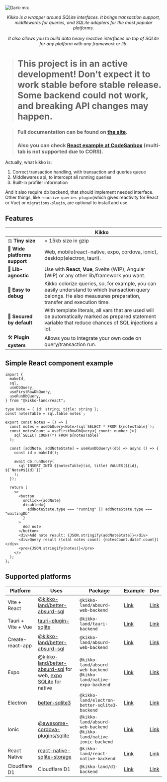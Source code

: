<p align="center">
  
![Dark-mix](https://user-images.githubusercontent.com/7958527/184724299-1ca49493-c35d-4ad7-82e7-c4375e07086f.svg)

<p align="center">
  <i>Kikko is a wrapper around SQLite interfaces. It brings transaction support, middlewares for queries, and SQLite adapters for the most popular platforms. <br> <br> It also allows you to build data heavy reactive interfaces on top of SQLite for any platform with any framework or lib.</i>
</p>
</p>

> # This project is in an active development! Don't expect it to work stable before stable release. Some backend could not work, and breaking API changes may happen.

> ### Full documentation can be found on [the site](https://kikko-doc.netlify.app/).
>
> ### Also you can check [React example at CodeSanbox](https://codesandbox.io/s/react-trong-example-q0e9iu) (multi-tab is not supported due to CORS).

Actually, what kikko is:

1. Correct transaction handling, with transaction and queries queue
2. Middlewares api, to intercept all running queries
3. Built-in profiler information

And it also require db backend, that should implement needed interface. Other things, like `reactive-queries-plugin`(which gives reactivity for React or Vue) or `migrations-plugin`, are optional to install and use.

## Features

|                               | Kikko                                                                                                                                                              |
| ----------------------------- | ------------------------------------------------------------------------------------------------------------------------------------------------------------------ |
| ⚖️ **Tiny size**              | < 15kb size in gzip                                                                                                                                                |
| 📱 **Wide platforms support** | Web, mobile(react-native, expo, cordova, ionic), desktop(electron, tauri).                                                                                         |
| 🧰 **Lib-agnostic**           | Use with **React**, **Vue**, Svelte (WIP), Angular (WIP) or any other lib/framework you want.                                                                      |
| 🐛 **Easy to debug**          | Kikko colorize queries, so, for example, you can easily understand to which transaction query belongs. He also meausures preparation, transfer and execution time. |
| 🔐 **Secured by default**     | With template literals, all vars that are used will be automatically marked as prepared statement variable that reduce chances of SQL injections a lot.            |
| 🛠 **Plugin system**           | Allows you to integrate your own code on query/transaction run.                                                                                                    |

## Simple React component example

```tsx
import {
  makeId,
  sql,
  useDbQuery,
  useFirstRowDbQuery,
  useRunDbQuery,
} from "@kikko-land/react";

type Note = { id: string; title: string };
const notesTable = sql.table`notes`;

export const Notes = () => {
  const notes = useDbQuery<Note>(sql`SELECT * FROM ${notesTable}`);
  const notesCount = useFirstRowDbQuery<{ count: number }>(
    sql`SELECT COUNT(*) FROM ${notesTable}`
  );

  const [addNote, addNoteState] = useRunDbQuery((db) => async () => {
    const id = makeId();

    await db.runQuery(
      sql`INSERT INTO ${notesTable}(id, title) VALUES(${id}, ${`Note#${id}`})`
    );
  });

  return (
    <>
      <button
        onClick={addNote}
        disabled={
          addNoteState.type === "running" || addNoteState.type === "waitingDb"
        }
      >
        Add note
      </button>
      <div>Add note result: {JSON.stringify(addNoteState)}</div>
      <div>Query result (total notes count: {notesCount.data?.count})</div>
      <pre>{JSON.stringify(notes)}</pre>
    </>
  );
};
```

## Supported platforms

| Platform           | Uses                                                                                                                                                                  | Package                                                                 | Example                                                                           | Doc                                                                                              |
| ------------------ | --------------------------------------------------------------------------------------------------------------------------------------------------------------------- | ----------------------------------------------------------------------- | --------------------------------------------------------------------------------- | ------------------------------------------------------------------------------------------------ |
| Vite + React       | [@kikko-land/better-absurd-sql](https://github.com/kikko-land/better-absurd-sql)                                                                                      | `@kikko-land/absurd-web-backend`                                        | [Link](https://github.com/kikko-land/kikko/tree/main/packages/vite-react-example) | [Link](https://kikko-doc.netlify.app/backends/web#configuration-and-usage-with-vite)             |
| Tauri + Vite + Vue | [tauri-plugin-sqlite](https://github.com/lzdyes/tauri-plugin-sqlite)                                                                                                  | `@kikko-land/tauri-backend`                                             | [Link](https://github.com/kikko-land/kikko-tauri-vue)                             | [Link](https://kikko-doc.netlify.app/backends/tauri)                                             |
| Create-react-app   | [@kikko-land/better-absurd-sql](https://github.com/kikko-land/better-absurd-sql)                                                                                      | `@kikko-land/absurd-web-backend`                                        | [Link](https://github.com/kikko-land/kikko-cra-example)                           | [Link](https://kikko-doc.netlify.app/backends/web#configuration-and-usage-with-create-react-app) |
| Expo               | [@kikko-land/better-absurd-sql](https://github.com/kikko-land/better-absurd-sql) for web, [expo SQLite](https://docs.expo.dev/versions/latest/sdk/sqlite/) for native | `@kikko-land/absurd-web-backend`<br/>`@kikko-land/native-expo-backend`  | [Link](https://github.com/kikko-land/kikko-expo-example)                          | [Link](https://kikko-doc.netlify.app/backends/expo)                                              |
| Electron           | [better-sqlite3](https://github.com/WiseLibs/better-sqlite3)                                                                                                          | `@kikko-land/electron-better-sqlite3-backend`                           | [Link](https://github.com/kikko-land/kikko-electron-better-sqlite3-example)       | [Link](https://kikko-doc.netlify.app/backends/electron)                                          |
| Ionic              | [@awesome-cordova-plugins/sqlite](https://www.npmjs.com/package/@awesome-cordova-plugins/sqlite)                                                                      | `@kikko-land/absurd-web-backend`<br/>`@kikko-land/native-ionic-backend` | [Link](https://github.com/kikko-land/kikko-ionic-example)                         | [Link](https://kikko-doc.netlify.app/backends/ionic)                                             |
| React Native       | [react-native-sqlite-storage](https://github.com/andpor/react-native-sqlite-storage)                                                                                  | `@kikko-land/react-native-backend`                                      | [Link](https://github.com/kikko-land/kikko-react-native-example)                  | [Link](https://kikko-doc.netlify.app/backends/react-native/)                                     |
| Cloudflare D1      | Cloudflare D1                                                                                                                                                         | `@kikko-land/d1-backend`                                                | [Link](https://github.com/kikko-land/kikko/tree/main/packages/d1-example)         | [Link](https://kikko-doc.netlify.app/backends/d1)                                                |
